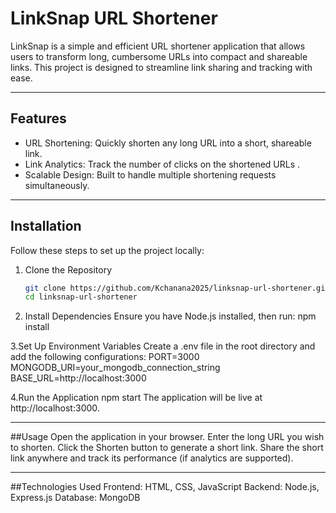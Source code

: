 # LinkSnap URL Shortener

LinkSnap is a simple and efficient URL shortener application that allows users to transform long, cumbersome URLs into compact and shareable links. This project is designed to streamline link sharing and tracking with ease.

---

## Features

- URL Shortening: Quickly shorten any long URL into a short, shareable link.
- Link Analytics: Track the number of clicks on the shortened URLs .
- Scalable Design: Built to handle multiple shortening requests simultaneously.

---

## Installation

Follow these steps to set up the project locally:

1. Clone the Repository
   ```bash
   git clone https://github.com/Kchanana2025/linksnap-url-shortener.git
   cd linksnap-url-shortener
2. Install Dependencies
Ensure you have Node.js installed, then run:
npm install


3.Set Up Environment Variables
Create a .env file in the root directory and add the following configurations:
PORT=3000
MONGODB_URI=your_mongodb_connection_string
BASE_URL=http://localhost:3000



4.Run the Application
npm start
The application will be live at http://localhost:3000.


---

##Usage
Open the application in your browser.
Enter the long URL you wish to shorten.
Click the Shorten button to generate a short link.
Share the short link anywhere and track its performance (if analytics are supported).

---

##Technologies Used
Frontend: HTML, CSS, JavaScript
Backend: Node.js, Express.js
Database: MongoDB

